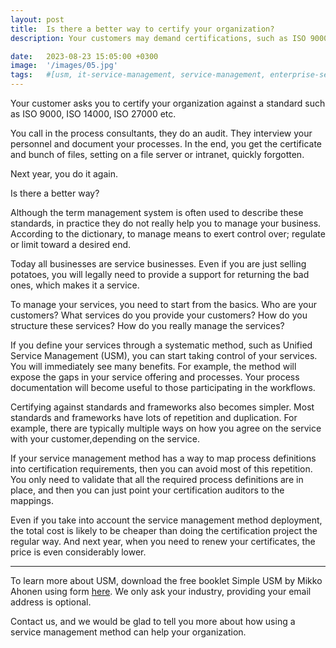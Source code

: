 ```yaml
---
layout: post
title:  Is there a better way to certify your organization?
description: Your customers may demand certifications, such as ISO 9000, ISO 14000, ISO 27000 etc. These projects are expensive and typically require outside consultants. In the end you may have your certificate, but the project probably did not help you to improve your organization. Even the process documents are just lying somewhere, and they are difficult to access. Is there a better way?

date:   2023-08-23 15:05:00 +0300
image:  '/images/05.jpg'
tags:   #[usm, it-service-management, service-management, enterprise-service-management, framework, standard, iso-27000, iso-9000, iso-14000, itil]
---
```


Your customer asks you to certify your organization against a standard such as ISO 9000, ISO 14000, ISO 27000 etc.

You call in the process consultants, they do an audit. They interview your personnel and document your processes. In the end,
you get the certificate and bunch of files, setting on a file server or intranet, quickly forgotten.

Next year, you do it again.

Is there a better way?

Although the term management system is often used to describe these standards, in practice they do not really help you to manage 
your business. According to the dictionary, to manage means to exert control over; regulate or limit toward a desired end. 

Today all businesses are service businesses. Even if you are just selling potatoes, you will legally need to provide a support for returning 
the bad ones, which makes it a service.

To manage your services, you need to start from the basics. Who are your customers? What services do you provide your customers? 
How do you structure these services? How do you really manage the services?

If you define your services through a systematic method, such as Unified Service Management (USM), you can start taking
control of your services. You will immediately see many benefits. For example, the method will expose the gaps in your 
service offering and processes. Your process documentation will become useful to those participating in the workflows.

Certifying against standards and frameworks also becomes simpler. Most standards and frameworks have lots of repetition and 
duplication. For example, there are typically multiple ways on how you agree on the service  with your customer,depending
on the service.

If your service management method has a way to map process definitions into certification requirements, then you can avoid
most of this repetition. You only need to validate that all the required process definitions are in place, and then you can 
just point your certification auditors to the mappings.

Even if you take into account the service management method deployment, the total cost is likely to be cheaper than doing the
certification project the regular way. And next year, when you need to renew your certificates, the price is even considerably lower.

---

To learn more about USM, download the free booklet Simple USM by Mikko Ahonen using form
[here](https://usm.coach/public/resources/). We only ask your industry, providing your email address is optional.

Contact us, and we would be glad to tell you more about how using a service management method can help your organization.
